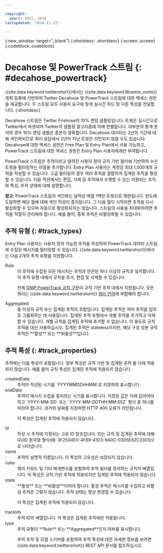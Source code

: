 ```yaml
---

copyright:
  years: 2015, 2016
lastupdated: "2016-11-21"

---
```


{:new_window: target="_blank"}
{:shortdesc: .shortdesc}
{:screen:.screen}
{:codeblock:.codeblock}

# Decahose 및 PowerTrack 스트림 {: #decahose_powertrack}

{{site.data.keyword.twittershort}}에서는 {{site.data.keyword.Bluemix_notm}} 계획 등록에 기반하여 Twitter Decahose 및 PowerTrack 스트림에 대한 액세스 권한을 제공합니다.
두 스트림 모두 사용자 요구에 맞게 실시간 피드 및 다른 특성을 전달합니다.
{:shortdesc}

Decahose 스트림은 Twitter Firehose의 10% 랜덤 샘플링입니다. 트윗은 실시간으로 Twitter에서 파생되며 Twitter의 샘플링 알고리즘에 의해 판별됩니다. 대부분의 통계 분석의 경우 10% 랜덤 샘플은 충분히 정확합니다. Decahose 데이터는 2년의 기간에 대해 색인화되므로 쿼리 응답에서 2년이 지난 트윗은 리턴되지 않을 수도 있습니다. Decahose에 대한 액세스 권한은 Free Plan 및 Entry Plan에서 사용 가능하고, PowerTrack 스트림에 대한 액세스 권한은 Entry Plan 사용자에게만 부여됩니다.

PowerTrack 스트림은 추적이라고 알려진 사용자 정의 규칙 기반 필터에 기반하여 수신 트윗을 필터링하는 이점을 추가합니다. Entry Plan 사용자는 계정당 최대 1,000개의 규칙을 작성할 수 있습니다. 고급 필터링의 경우 여러 추적을 결합하여 집계된 추적을 형성할 수 있습니다. 다음 섹션에서는 편집, 삭제 등 추적에서 수행할 수 있는 지원되는 조치와 특성, 추적 상태에 대해 설명합니다.

**참고**: PowerTrack 스트림의 색인화는 달력상 매월 1백만 트윗으로 제한됩니다. 한도에 도달하면 해당 월에 대해 색인 작성이 중지됩니다. 그 다음 월이 시작되면 추적을 다시 활성화할 수 있으며 자동으로 활성화되지는 않습니다. 스트림의 사용을 최대화하려면 추적을 적절히 관리해야 합니다. 예를 들어, 중복 추적은 비활성화될 수 있습니다. 

## 추적 유형 {: #track_types}

Entry Plan 사용자는 사용자 정의 가능한 추적을 작성하여 PowerTrack 데이터 스트림에 수집된 메시지를 필터링할 수 있습니다. {{site.data.keyword.twittershort}}에서는 다음 2개의 추적 유형을 지원합니다.

<dl>
<dt>Rule</dt>
<dd>이 추적에 수집된 모든 메시지는 추적과 연관된 하나 이상의 규칙과 일치합니다. 이 추적 유형 내에서 규칙을 추가, 편집 및 삭제할 수 있습니다.

전체 [GNIP PowerTrack 규칙 구문](http://support.gnip.com/apis/powertrack2.0/rules.html)이 규칙 기반 추적 내에서 지원됩니다. 모든 쿼리는 {{site.data.keyword.twittershort}} [쿼리 언어](twitter_rest_apis.html#querylanguage "쿼리 언어")에 부합해야 합니다.
</dd>

<dt>Aggregated</dt>
<dd>둘 이상의 규칙 또는 집계된 추적의 조합입니다. 집계된 추적은 여러 추적을 임의로 그룹화하는 데 사용됩니다. 집계된 추적 유형에서 개별 추적을 추가하고 삭제할 수 있습니다. 개별 규칙을 집계된 추적에 추가할 수 없습니다. 이 용도로 규칙 추적을 대신 사용하십시오. 집계된 추적은 stateless이지만, 해당 구성 성분 규칙 추적은 **활성** 또는 **비활성**입니다.</dd>
</dl>

## 추적 특성 {: #track_properties}
추적에는 다음 특성이 포함됩니다. 일부 특성은 규칙 기반 및 집계된 추적 둘 다에 적용되지 않습니다. 예를 들어 규칙 특성은 집계된 추적에 적용되지 않습니다.

<dl>
<dt>createdDate</dt>
<dd>추적이 작성된 시기를 `YYYYMMDDHHMM`로 지정하여 표시합니다. </dd>

<dt>endDate</dt>
<dd>추적이 메시지 수집을 중지하는 시기를 표시합니다. 지정된 값은 미래 값이어야 하고 `YYYY-MM-DD` 또는 `YYYY-MM-DDTHH:MM:SSZ` 형식 중 하나를 따라야 합니다. 과거의 날짜를 지정하면 HTTP 400 오류가 리턴됩니다.

이 특성은 집계된 추적에 적용되지 않습니다.</dd>

<dt>id</dt>
<dd>작성 시 추적에 지정되는 고유 ID 참조입니다. ID는 규칙 및 집계된 추적에 대해 GUID 문자열 형식(예: 3F2504E0-4F89-41D3-9A0C-0305E82C3301)으로 나타냅니다. </dd>

<dt>name</dt>
<dd>추적의 설명적 이름입니다. 이 특성의 고유성은 보장되지 않습니다.</dd>

<dt>rules</dt>
<dd>쿼리 키워드 및 기타 매개변수를 포함하여 추적 필터를 정의하는 규칙의 배열입니다. 이 특성은 규칙 기반 추적에 적용되지만 집계된 추적에 적용되지 않습니다.</dd>

<dt>state</dt>
<dd>**활성** 또는 **비활성**이어야 합니다. 활성 추적은 메시지를 수집하고 비활성 추적은 그렇지 않습니다. 추적 상태는 항상 변경할 수 있습니다.

이 특성은 집계된 추적에 적용되지 않습니다.</dd>

<dt>trackIds</dt>
<dd>추적 ID의 배열입니다. 이 특성은 집계된 추적에만 적용됩니다.</dd>

<dt>type</dt>
<dd>추적 유형이 **Rule** 또는 **Aggregated**인지 여부를 표시합니다.

추적 조작 및 모델 스키마를 포함하여 추적 특성에 대한 자세한 정보를 보려면 {{site.data.keyword.twittershort}} REST API 문서를 참조하십시오.</dd>
</dl>

